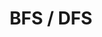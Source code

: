---
title: BFS / DFS
menu:
  sidebar:
    name: BFS / DFS
    identifier: bfs-dfs
    parent: algorithm-problem
    weight: 10
---